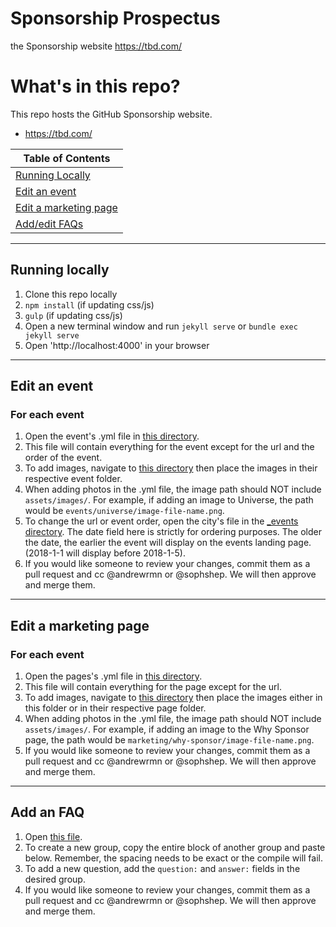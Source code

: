 # Sponsorship Prospectus
the Sponsorship website https://tbd.com/


# What's in this repo?
This repo hosts the GitHub Sponsorship website.

* https://tbd.com/


Table of Contents |
------------ |
[Running Locally](https://github.com/github/sponsorship-prospectus#running-locally) |
[Edit an event](https://github.com/github/sponsorship-prospectus#edit-an-event) |
[Edit a marketing page](https://github.com/github/sponsorship-prospectus#edit-a-marketing-page) |
[Add/edit FAQs](https://github.com/github/sponsorship-prospectus#add-an-faq) |

---

## Running locally

1. Clone this repo locally
2. `npm install` (if updating css/js)
3. `gulp` (if updating css/js)
4. Open a new terminal window and run `jekyll serve` or `bundle exec jekyll serve`
4. Open 'http://localhost:4000' in your browser


---

## Edit an event

### For each event
1. Open the event's .yml file in [this directory](https://github.com/github/sponsorship-prospectus/tree/master/_data).
2. This file will contain everything for the event except for the url and the order of the event.
3. To add images, navigate to [this directory](https://github.com/github/sponsorship-prospectus/tree/master/assets/images/events) then place the images in their respective event folder.
4. When adding photos in the .yml file, the image path should NOT include `assets/images/`. For example, if adding an image to Universe, the path would be `events/universe/image-file-name.png`.
5. To change the url or event order, open the city's file in the [_events directory](https://github.com/github/sponsorship-prospectus/tree/master/_events). The date field here is strictly for ordering purposes. The older the date, the earlier the event will display on the events landing page. (2018-1-1 will display before 2018-1-5).
6. If you would like someone to review your changes, commit them as a pull request and cc @andrewrmn or @sophshep. We will then approve and merge them.


---

## Edit a marketing page

### For each event
1. Open the pages's .yml file in [this directory](https://github.com/github/sponsorship-prospectus/tree/master/_data).
2. This file will contain everything for the page except for the url.
3. To add images, navigate to [this directory](https://github.com/github/sponsorship-prospectus/tree/master/assets/images/marketing) then place the images either in this folder or in their respective page folder.
4. When adding photos in the .yml file, the image path should NOT include `assets/images/`. For example, if adding an image to the Why Sponsor page, the path would be `marketing/why-sponsor/image-file-name.png`.
5. If you would like someone to review your changes, commit them as a pull request and cc @andrewrmn or @sophshep. We will then approve and merge them.


---

## Add an FAQ

1. Open [this file](https://github.com/github/sponsorship-prospectus/blob/master/_data/faqs.yml).
2. To create a new group, copy the entire block of another group and paste below. Remember, the spacing needs to be exact or the compile will fail.
3. To add a new question, add the `question:` and `answer:` fields in the desired group.
4. If you would like someone to review your changes, commit them as a pull request and cc @andrewrmn or @sophshep. We will then approve and merge them.
